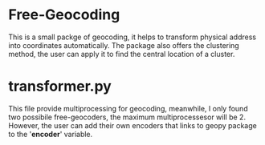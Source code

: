 # Free-Geocoding
This is a small packge of geocoding, it helps to transform physical address into coordinates automatically. The package also offers the clustering method, the user can apply it to find the central location of a cluster.

# transformer.py
This file provide multiprocessing for geocoding, meanwhile, I only found two possibile free-geocoders, the maximum multiprocessesor will be 2. However, the user can add their own encoders that links to geopy package to the '__encoder__' variable. 

